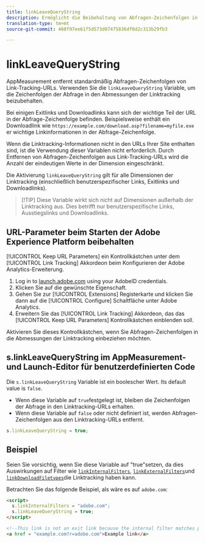 ```yaml
---
title: linkLeaveQueryString
description: Ermöglicht die Beibehaltung von Abfragen-Zeichenfolgen in den Dimensionen der Linktracking.
translation-type: tm+mt
source-git-commit: 468f97ee61f5d573d07475836df8d2c313b29fb3

---
```



# linkLeaveQueryString

AppMeasurement entfernt standardmäßig Abfragen-Zeichenfolgen von Link-Tracking-URLs. Verwenden Sie die `linkLeaveQueryString` Variable, um die Zeichenfolgen der Abfrage in den Abmessungen der Linktracking beizubehalten.

Bei einigen Exitlinks und Downloadlinks kann sich der wichtige Teil der URL in der Abfrage-Zeichenfolge befinden. Beispielsweise enthält ein Downloadlink wie `https://example.com/download.asp?filename=myfile.exe` er wichtige Linkinformationen in der Abfrage-Zeichenfolge.

Wenn die Linktracking-Informationen nicht in den URLs Ihrer Site enthalten sind, ist die Verwendung dieser Variablen nicht erforderlich. Durch Entfernen von Abfragen-Zeichenfolgen aus Link-Tracking-URLs wird die Anzahl der eindeutigen Werte in der Dimension eingeschränkt.

Die Aktivierung `linkLeaveQueryString` gilt für alle Dimensionen der Linktracking (einschließlich benutzerspezifischer Links, Exitlinks und Downloadlinks).

> [!TIP] Diese Variable wirkt sich nicht auf Dimensionen außerhalb der Linktracking aus. Dies betrifft nur benutzerspezifische Links, Ausstiegslinks und Downloadlinks.

## URL-Parameter beim Starten der Adobe Experience Platform beibehalten

[!UICONTROL Keep URL Parameters] ein Kontrollkästchen unter dem [!UICONTROL Link Tracking] Akkordeon beim Konfigurieren der Adobe Analytics-Erweiterung.

1. Log in to [launch.adobe.com](https://launch.adobe.com) using your AdobeID credentials.
2. Klicken Sie auf die gewünschte Eigenschaft.
3. Gehen Sie zur [!UICONTROL Extensions] Registerkarte und klicken Sie dann auf die [!UICONTROL Configure] Schaltfläche unter Adobe Analytics.
4. Erweitern Sie das [!UICONTROL Link Tracking] Akkordeon, das das [!UICONTROL Keep URL Parameters] Kontrollkästchen einblenden soll.

Aktivieren Sie dieses Kontrollkästchen, wenn Sie Abfragen-Zeichenfolgen in die Abmessungen der Linktracking einbeziehen möchten.

## s.linkLeaveQueryString im AppMeasurement- und Launch-Editor für benutzerdefinierten Code

Die `s.linkLeaveQueryString` Variable ist ein boolescher Wert. Its default value is `false`.

* Wenn diese Variable auf `true`festgelegt ist, bleiben die Zeichenfolgen der Abfrage in den Linktracking-URLs erhalten.
* Wenn diese Variable auf `false` oder nicht definiert ist, werden Abfragen-Zeichenfolgen aus den Linktracking-URLs entfernt.

```js
s.linkLeaveQueryString = true;
```

## Beispiel

Seien Sie vorsichtig, wenn Sie diese Variable auf &quot;true&quot;setzen, da dies Auswirkungen auf Filter wie [`linkInternalFilters`](linkinternalfilters.md), [`linkExternalFilters`](linkexternalfilters.md)und [`linkDownloadFiletypes`](linkdownloadfiletypes.md)die Linktracking haben kann.

Betrachten Sie das folgende Beispiel, als wäre es auf `adobe.com`:

```html
<script>
  s.linkInternalFilters = "adobe.com";
  s.linkLeaveQueryString = true;
</script>

<!--This link is not an exit link because the internal filter matches part of the query string -->
<a href = "example.com?r=adobe.com">Example link</a>
```
